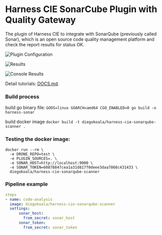 # Harness CIE SonarCube Plugin with Quality Gateway

The plugin of Harness CIE to integrate with SonarQube (previously called Sonar), which is an open source code quality management platform and check the report results for status OK.

![Plugin Configuration](https://github.com/diegopereiraeng/harness-cie-sonarqube-scanner/blob/master/Sonar-CIE.png)

![Results](https://github.com/diegopereiraeng/harness-cie-sonarqube-scanner/blob/master/SonarResult.png)

![Console Results](https://github.com/diegopereiraeng/harness-cie-sonarqube-scanner/blob/master/SonarResult2.png)

Detail tutorials: [DOCS.md](DOCS.md).

### Build process
build go binary file: 
`GOOS=linux GOARCH=amd64 CGO_ENABLED=0 go build -o harness-sonar`

build docker image
`docker build -t diegokoala/harness-cie-sonarqube-scanner .`


### Testing the docker image:
```commandline
docker run --rm \
  -e DRONE_REPO=test \
  -e PLUGIN_SOURCES=. \
  -e SONAR_HOST=http://localhost:9000 \
  -e SONAR_TOKEN=60878847cea1a31d817f0deee3daa7868c431433 \
  diegokoala/harness-cie-sonarqube-scanner
```

### Pipeline example
```yaml
steps
- name: code-analysis
  image: diegokoala/harness-cie-sonarqube-scanner
  settings:
      sonar_host:
        from_secret: sonar_host
      sonar_token:
        from_secret: sonar_token
```
